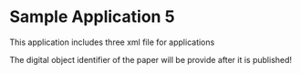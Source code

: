 # Sample Application 5

This application includes three xml file for applications

The digital object identifier of the paper will be provide after it is published!
